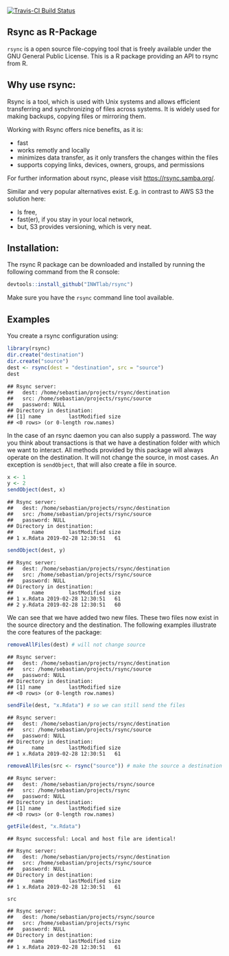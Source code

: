 [![Travis-CI Build Status](https://travis-ci.org//INWTlab/rsync.svg?branch=master)](https://travis-ci.org/INWTlab/rsync)

## Rsync as R-Package

`rsync` is a open source file-copying tool that is freely available under the
GNU General Public License. This is a R package providing an API to rsync from
R.

## Why use rsync:

Rsync is a tool, which is used with Unix systems and allows efficient
transferring and synchronizing of files across systems. It is widely
used for making backups, copying files or mirroring them.

Working with Rsync offers nice benefits, as it is:
  - fast
  - works remotly and locally 
  - minimizes data transfer, as it only transfers the changes within the files 
  - supports copying links, devices, owners, groups, and permissions

For further information about rsync, please visit https://rsync.samba.org/.

Similar and very popular alternatives exist. E.g. in contrast to AWS S3 the
solution here:

- Is free,
- fast(er), if you stay in your local network,
- but, S3 provides versioning, which is very neat.
  
## Installation:

The rsync R package can be downloaded and installed by running the following
command from the R console:


```r
devtools::install_github("INWTlab/rsync")
```

Make sure you have the `rsync` command line tool available.


## Examples

You create a rsync configuration using:


```r
library(rsync)
dir.create("destination")
dir.create("source")
dest <- rsync(dest = "destination", src = "source")
dest
```

```
## Rsync server: 
##   dest: /home/sebastian/projects/rsync/destination
##   src: /home/sebastian/projects/rsync/source
##   password: NULL 
## Directory in destination:
## [1] name         lastModified size        
## <0 rows> (or 0-length row.names)
```

In the case of an rsync daemon you can also supply a password. The way you think
about transactions is that we have a destination folder with which we want to
interact. All methods provided by this package will always operate on the
destination. It will not change the source, in most cases. An exception is
`sendObject`, that will also create a file in source.


```r
x <- 1
y <- 2
sendObject(dest, x)
```

```
## Rsync server: 
##   dest: /home/sebastian/projects/rsync/destination
##   src: /home/sebastian/projects/rsync/source
##   password: NULL 
## Directory in destination:
##      name        lastModified size
## 1 x.Rdata 2019-02-28 12:30:51   61
```

```r
sendObject(dest, y)
```

```
## Rsync server: 
##   dest: /home/sebastian/projects/rsync/destination
##   src: /home/sebastian/projects/rsync/source
##   password: NULL 
## Directory in destination:
##      name        lastModified size
## 1 x.Rdata 2019-02-28 12:30:51   61
## 2 y.Rdata 2019-02-28 12:30:51   60
```

We can see that we have added two new files. These two files now exist in the
source directory and the destination. The following examples illustrate the core
features of the package:


```r
removeAllFiles(dest) # will not change source
```

```
## Rsync server: 
##   dest: /home/sebastian/projects/rsync/destination
##   src: /home/sebastian/projects/rsync/source
##   password: NULL 
## Directory in destination:
## [1] name         lastModified size        
## <0 rows> (or 0-length row.names)
```

```r
sendFile(dest, "x.Rdata") # so we can still send the files
```

```
## Rsync server: 
##   dest: /home/sebastian/projects/rsync/destination
##   src: /home/sebastian/projects/rsync/source
##   password: NULL 
## Directory in destination:
##      name        lastModified size
## 1 x.Rdata 2019-02-28 12:30:51   61
```

```r
removeAllFiles(src <- rsync("source")) # make the source a destination
```

```
## Rsync server: 
##   dest: /home/sebastian/projects/rsync/source
##   src: /home/sebastian/projects/rsync
##   password: NULL 
## Directory in destination:
## [1] name         lastModified size        
## <0 rows> (or 0-length row.names)
```

```r
getFile(dest, "x.Rdata")
```

```
## Rsync successful: Local and host file are identical!
```

```
## Rsync server: 
##   dest: /home/sebastian/projects/rsync/destination
##   src: /home/sebastian/projects/rsync/source
##   password: NULL 
## Directory in destination:
##      name        lastModified size
## 1 x.Rdata 2019-02-28 12:30:51   61
```

```r
src
```

```
## Rsync server: 
##   dest: /home/sebastian/projects/rsync/source
##   src: /home/sebastian/projects/rsync
##   password: NULL 
## Directory in destination:
##      name        lastModified size
## 1 x.Rdata 2019-02-28 12:30:51   61
```





